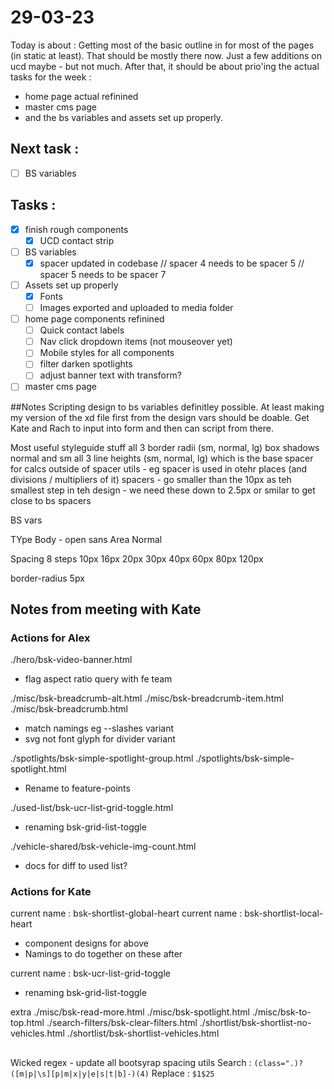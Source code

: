 # 29-03-23

Today is about :
Getting most of the basic outline in for most of the pages (in static at least). That should be mostly there now. Just a few additions on ucd maybe - but not much.
After that, it should be about prio'ing the actual tasks for the week :
- home page actual refinined
- master cms page
- and the bs variables and assets set up properly.

## Next task :
  - [ ] BS variables

## Tasks :
- [x] finish rough components
  - [x] UCD contact strip
- [ ] BS variables
  - [x] spacer updated in codebase
        // spacer 4 needs to be spacer 5
        // spacer 5 needs to be spacer 7
- [ ] Assets set up properly
  - [x] Fonts
  - [ ] Images exported and uploaded to media folder
- [ ] home page components refinined
  - [ ] Quick contact labels
  - [ ] Nav click dropdown items (not mouseover yet)
  - [ ] Mobile styles for all components
  - [ ] filter darken spotlights
  - [ ] adjust banner text with transform?
- [ ] master cms page

##Notes
Scripting design to bs variables definitley possible. At least making my version of the xd file first from the design vars should be doable. Get Kate and Rach to input into form and then can script from there.

Most useful styleguide stuff
all 3 border radii (sm, normal, lg)
box shadows normal and sm
all 3 line heights (sm, normal, lg)
which is the base spacer for calcs outside of spacer utils - eg spacer is used in otehr places (and divisions / multipliers of it)
spacers - go smaller than the 10px as teh smallest step in teh design - we need these down to 2.5px or smilar to get close to bs spacers

BS vars

TYpe
Body - open sans
Area Normal

Spacing
8 steps
10px
16px
20px
30px
40px
60px
80px
120px

border-radius 5px



## Notes from meeting with Kate

### Actions for Alex
./hero/bsk-video-banner.html
- flag aspect ratio query with fe team

./misc/bsk-breadcrumb-alt.html
./misc/bsk-breadcrumb-item.html
./misc/bsk-breadcrumb.html
- match namings eg --slashes variant
- svg not font glyph for divider variant

./spotlights/bsk-simple-spotlight-group.html
./spotlights/bsk-simple-spotlight.html
- Rename to feature-points

./used-list/bsk-ucr-list-grid-toggle.html
- renaming bsk-grid-list-toggle

./vehicle-shared/bsk-vehicle-img-count.html
- docs for diff to used list?

### Actions for Kate
current name : bsk-shortlist-global-heart
current name : bsk-shortlist-local-heart
- component designs for above
- Namings to do together on these after


current name : bsk-ucr-list-grid-toggle
- renaming bsk-grid-list-toggle

extra
./misc/bsk-read-more.html
./misc/bsk-spotlight.html
./misc/bsk-to-top.html
./search-filters/bsk-clear-filters.html
./shortlist/bsk-shortlist-no-vehicles.html
./shortlist/bsk-shortlist-vehicles.html


##
Wicked regex - update all bootsyrap spacing utils
Search :
```(class=".)?([m|p|\s][p|m|x|y|e|s|t|b]-)(4)```
Replace :
```$1$25```